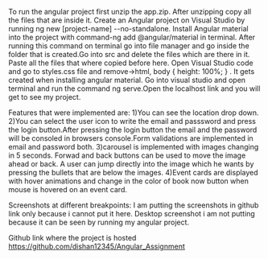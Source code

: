 To run the angular project first unzip the app.zip.
After unzipping copy all the files that are inside it.
Create an Angular project on Visual Studio by running ng new [project-name] --no-standalone.
Install Angular material into the project with command-ng add @angular/material in terminal.
After running this command on terminal go into file manager and go inside the folder that is created.Go into src and delete the files which are there in it.
Paste all the files that where copied before here.
Open Visual Studio code and go to styles.css file and remove->html, body { height: 100%; } .
It gets created when installing angular material.
Go into visual studio and open terminal and run the command ng serve.Open the localhost link and you will get to see my project.




Features that were implemented are:
1)You can see the location drop down.
2)You can select the user icon to write the email and passsword and press the login button.After pressing the login button the email and the password will be consoled in browsers console.Form validations are implemented in email and password both.
3)carousel is implemented with images changing in 5 seconds. Forwad and back buttons can be used to move the image ahead or back. A user can jump directly into the image which he wants by pressing the bullets that are below the images.
4)Event cards are displayed with hover animations and change in the color of book now button when mouse is hovered on an event card. 



Screenshots at different breakpoints:
I am putting the screenshots in github link only because i cannot put it here.
Desktop screenshot i am not putting because it can be seen by running my angular project.




Github link where the project is hosted
https://github.com/dishan12345/Angular_Assignment
